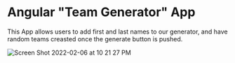 # Angular "Team Generator" App

This App allows users to add first and last names to our generator, and have random teams creasted once the generate button is pushed.

![Screen Shot 2022-02-06 at 10 21 27 PM](https://user-images.githubusercontent.com/85590236/152719493-6ec7184f-9012-4824-af68-1e5bb8d061dd.png)



